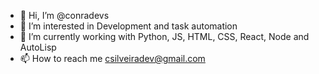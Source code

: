 - 👋 Hi, I’m @conradevs
- 👀 I’m interested in Development and task automation
- 🌱 I’m currently working with Python, JS, HTML, CSS, React, Node and AutoLisp
- 📫 How to reach me csilveiradev@gmail.com

<!---
conradevs/conradevs is a ✨ special ✨ repository because its `README.md` (this file) appears on your GitHub profile.
You can click the Preview link to take a look at your changes.
--->

